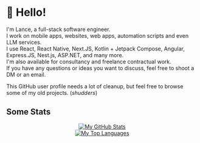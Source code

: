 # 👋 Hello!

I'm Lance, a full-stack software engineer.\
I work on mobile apps, websites, web apps, automation scripts and even LLM services.\
I use React, React Native, Next.JS, Kotlin + Jetpack Compose, Angular, Express.JS, Nest.js, ASP.NET, and many more.\
I'm also available for consultancy and freelance contractual work.\
If you have any questions or ideas you want to discuss, feel free to shoot a DM or an email.

This GitHub user profile needs a lot of cleanup, but feel free to browse some of my old projects. (*shudders*)

## Some Stats

<p align="center">
  <a href="https://xapier14.github.io">
    <img alt="My GitHub Stats" src="https://github-readme-stats.vercel.app/api?username=xapier14&count_private=true&theme=tokyonight"></img>
  </a><br>
  <a href="https://xapier14.github.io">
    <img alt="My Top Languages" src="https://github-readme-stats.vercel.app/api/top-langs/?username=xapier14&layout=compact&theme=tokyonight"></img>
  </a>
</p>

<!---
Xapier14/Xapier14 is a ✨ special ✨ repository because its `README.md` (this file) appears on your GitHub profile.
You can click the Preview link to take a look at your changes.
--->
